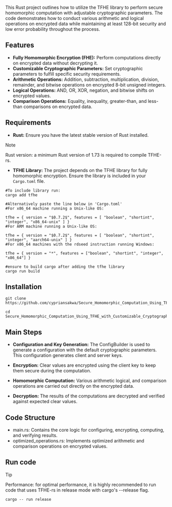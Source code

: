 This Rust project outlines how to utilize the TFHE library to perform secure homomorphic computation with adjustable cryptographic parameters. The code demonstrates how to conduct various arithmetic and logical operations on encrypted data while maintaining at least 128-bit security and low error probability throughout the process.

## Features
- **Fully Homomorphic Encryption (FHE):** Perform computations directly on encrypted data without decrypting it. 
- **Customizable Cryptographic Parameters:** Set cryptographic parameters to fulfill specific security requirements.
- **Arithmetic Operations:** Addition, subtraction, multiplication, division, remainder, and bitwise operations on encrypted 8-bit unsigned integers. 
- **Logical Operations:** AND, OR, XOR, negation, and bitwise shifts on encrypted values. 
- **Comparison Operations:** Equality, inequality, greater-than, and less-than comparisons on encrypted data.


## Requirements
- **Rust:** Ensure you have the latest stable version of Rust installed.

>[!NOTE]
>Rust version: a minimum Rust version of $1.73$ is required to compile TFHE-rs.

- **TFHE Library:** The project depends on the TFHE library for fully homomorphic encryption. Ensure the library is included in your `Cargo.toml` file. 

``` 
#To include library run:
cargo add tfhe

#Alternatively paste the line below in 'Cargo.toml' 
#For x86_64 machine running a Unix-like OS:

tfhe = { version = "$0.7.2$", features = [ "boolean", "shortint", "integer", "x86_64-unix" ] }
#For ARM machine running a Unix-like OS:

tfhe = { version = "$0.7.2$", features = [ "boolean", "shortint", "integer", "aarch64-unix" ] }
#For x86_64 machines with the rdseed instruction running Windows:

tfhe = { version = "*", features = ["boolean", "shortint", "integer", "x86_64"] }

#ensure to build cargo after adding the tfhe library
cargo run build
```
## Installation
```
git clone  https://github.com/cypriansakwa/Secure_Homomorphic_Computation_Using_TFHE_with_Customizable_Cryptographic_Parameters.git
```
```
cd Secure_Homomorphic_Computation_Using_TFHE_with_Customizable_Cryptographic_Parameters
```

## Main Steps
- **Configuration and Key Generation:** The ConfigBuilder is used to generate a configuration with the default cryptographic parameters. This configuration generates client and server keys.

- **Encryption:** Clear values are encrypted using the client key to keep them secure during the computation.

- **Homomorphic Computation:** Various arithmetic logical, and comparison operations are carried out directly on the encrypted data.

- **Decryption:** The results of the computations are decrypted and verified against expected clear values.

## Code Structure
- main.rs: Contains the core logic for configuring, encrypting, computing, and verifying results.
- optimized_operations.rs: Implements optimized arithmetic and comparison operations on encrypted values.
   
## Run code
>[!TIP]
> Performance: for optimal performance, it is highly recommended to run code that uses TFHE-rs in release mode with cargo's --release flag.
>```
>cargo -- run release
>```
